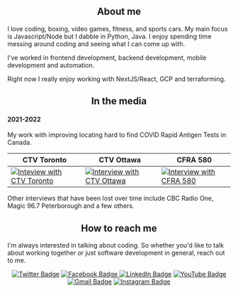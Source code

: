 <h2 align="center">About me</h2>

I love coding, boxing, video games, fitness, and sports cars. My main focus is Javascript/Node but I dabble in Python, Java.  I enjoy spending time messing around coding and seeing what I can come up with.

I've worked in frontend development, backend development, mobile development and automation.

Right now I really enjoy working with NextJS/React, GCP and terraforming.

<h2 align="center">In the media</h2>

<h4>2021-2022</h4>

My work with improving locating hard to find COVID Rapid Antigen Tests in Canada.

| CTV Toronto | CTV Ottawa | CFRA 580 |
|-|-|-|
| [![Inteview with CTV Toronto](https://img.youtube.com/vi/JZNTT7g3ytQ/0.jpg)](https://www.youtube.com/watch?v=JZNTT7g3ytQ) | [![Interview with CTV Ottawa](https://img.youtube.com/vi/6ofQ82206K8/0.jpg)](https://www.youtube.com/watch?v=6ofQ82206K8) | [![Interview with CFRA 580](https://img.youtube.com/vi/Fp-UrFE7BQM/0.jpg)](https://www.youtube.com/watch?v=Fp-UrFE7BQM) |

Other interviews that have been lost over time include CBC Radio One, Magic 96.7 Peterborough and a few others.

<h2 align="center">How to reach me</h2>

I'm always interested in talking about coding.  So whether you'd like to talk about working together or just software development in general, reach out to me.

<p align="center">
  <a href="https://twitter.com/Mike_DiDomizio/" target="_blank">
    <img alt="Twitter Badge" src="https://img.shields.io/badge/-Mike_DiDomizio-blue?style=plastic&logo=Twitter&logoColor=white&link=https://twitter.com/Mike_DiDomizio/"/></a>
  <a href="https://www.facebook.com/mike.didomizio/" target="_blank">
    <img alt="Facebook Badge" src="https://img.shields.io/badge/-mikedidomizio-blue?style=plastic&logo=Facebook&logoColor=white&link=https://www.facebook.com/mike.didomizio/" />  </a>
  <a href="https://www.linkedin.com/in/mikedidomizio/" target="_blank">
    <img alt="LinkedIn Badge" src="https://img.shields.io/badge/-mikedidomizio-blue?style=plastic&logo=Linkedin&logoColor=white&link=https://www.linkedin.com/in/mikedidomizio/" /></a>
<a href="https://www.youtube.com/channel/UCWWkY6fQnbqFZNbuCps-Bvw" target="_blank">
  <img alt="YouTube Badge" src="https://img.shields.io/badge/-Mike%20DiDomizio-darkred?style=plastic&logo=youtube&logoColor=white&link=https://www.youtube.com/channel/UCWWkY6fQnbqFZNbuCps-Bvw" /></a>
<a href="mailto:mikedidomizio@gmail.com" target="_blank">
  <img alt="Gmail Badge" src="https://img.shields.io/badge/-mikedidomizio@gmail.com-c14438?style=plastic&logo=Gmail&logoColor=white&link=mailto:mikedidomizio@gmail.com" /></a>
<a href="https://www.instagram.com/mikedidomizio/" target="_blank">
  <img alt="Instagram Badge" src="https://img.shields.io/badge/-mikedidomizio-purple?style=plastic&logo=instagram&logoColor=white&link=https://www.instagram.com/mikedidomizio/" /></a>
</p>
